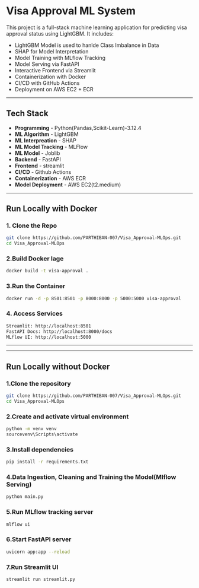 #  Visa Approval ML System

This project is a full-stack machine learning application for predicting visa approval status using LightGBM. It includes:
- LightGBM Model is used to hanlde Class Imbalance in Data
-  SHAP for Model Interpretation
-  Model Training with MLflow Tracking
-  Model Serving via FastAPI
-  Interactive Frontend via Streamlit
-  Containerization with Docker
-  CI/CD with GitHub Actions
-  Deployment on AWS EC2 + ECR
--------------------------------------------------------------------------------------


## Tech Stack 
- **Programming** - Python(Pandas,Scikit-Learn)-3.12.4
- **ML Algorithm** - LightGBM
- **ML Interpreation** - SHAP
- **ML Model Tracking** - MLFlow
- **ML Model** - Joblib
- **Backend** - FastAPI
- **Frontend** - streamlit
- **CI/CD** - Github Actions
- **Containerization** - AWS ECR
- **Model Deployment** - AWS EC2(t2.medium)
--------------------------------------------------------------------------------------


##  Run Locally with Docker

### 1. Clone the Repo

```bash
git clone https://github.com/PARTHIBAN-007/Visa_Approval-MLOps.git
cd Visa_Approval-MLOps
```

### 2.Build Docker Iage
```bash
docker build -t visa-approval .
```

### 3.Run the Container
```bash
docker run -d -p 8501:8501 -p 8000:8000 -p 5000:5000 visa-approval
```


### 4. Access Services
```bash
Streamlit: http://localhost:8501
FastAPI Docs: http://localhost:8000/docs
MLflow UI: http://localhost:5000
```
--------------------------------------------------------------------------------------
--------------------------------------------------------------------------------------


##  Run Locally without Docker

### 1.Clone the repository

```bash
git clone https://github.com/PARTHIBAN-007/Visa_Approval-MLOps.git
cd Visa_Approval-MLOps
```
### 2.Create and activate virtual environment
```bash
python -m venv venv
sourcevenv\Scripts\activate 
```
### 3.Install dependencies
```bash
pip install -r requirements.txt
```
### 4.Data Ingestion, Cleaning and Training the Model(Mlflow Serving)
```bash
python main.py
```
### 5.Run MLflow tracking server 
```bash
mlflow ui
```
### 6.Start FastAPI server
```bash
uvicorn app:app --reload
```
### 7.Run Streamlit UI
```bash
streamlit run streamlit.py
```
